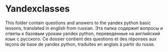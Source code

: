 # Yandexclasses
This folder contain questions and answers to the yandex python basic lessons, translated in english from russian.
Эта папка содержит вопросы и ответы к базовым урокам yandex python, переведенные на английский язык с русского.
Ce dossier contient des questions et des réponses aux leçons de base de yandex python, traduites en anglais à partir du russe.
